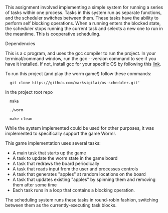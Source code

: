 This assignment involved implementing a simple system for running a series of tasks within one process. Tasks in this system run as separate functions, and the scheduler switches between them. These tasks have the ability to perform self blocking operations. When a running enters the blocked state, the scheduler stops running the current task and selects a new one to run in the meantime. This is cooperative scheduling.

Dependencies

This is a c program, and uses the gcc compiler to run the project. In your terminal/command window, run the gcc --version command to see if you have it installed. If not, install gcc for your specific OS by following this [link](https://www.guru99.com/c-gcc-install.html).

To run this project (and play the worm game!) follow these commands:

      git clone https://github.com/marksigilai/os-scheduler.git'
      
In the project root repo

      make 
      
      ./worm
      
      make clean

While the system implemented could be used for other purposes, it was implemented to specifically support the game Worm!.

This game implementation uses several tasks:

- A main task that starts up the game
- A task to update the worm state in the game board
- A task that redraws the board periodically
- A task that reads input from the user and processes controls
- A task that generates "apples" at random locations on the board
- A task that updates existing "apples" by spinning them and removing them after some time
- Each task runs in a loop that contains a blocking operation.

The scheduling system runs these tasks in round-robin fashion, switching between them as the currently-executing task blocks.
